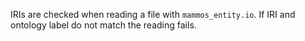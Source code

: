 IRIs are checked when reading a file with `mammos_entity.io`. If IRI and ontology label do not match the reading fails.
